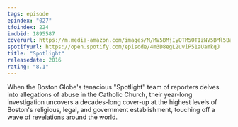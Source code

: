 ```yaml
---
tags: episode
epindex: "027"
tfoindex: 224
imdbid: 1895587
coverurl: https://m.media-amazon.com/images/M/MV5BMjIyOTM5OTIzNV5BMl5BanBnXkFtZTgwMDkzODE2NjE@._V1_SY300_CR0,0,202,300_.jpg
spotifyurl: https://open.spotify.com/episode/4m3D8egL2uviP51aUamkqJ
title: "Spotlight"
releasedate: 2016
rating: "8.1"
---
```


When the Boston Globe's tenacious "Spotlight" team of reporters delves into allegations of abuse in the Catholic Church, their year-long investigation uncovers a decades-long cover-up at the highest levels of Boston's religious, legal, and government establishment, touching off a wave of revelations around the world.
